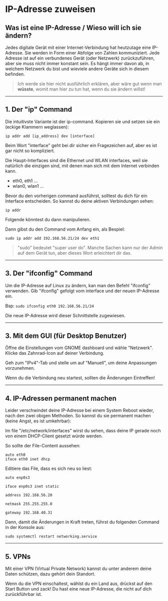 # IP-Adresse zuweisen


## Was ist eine IP-Adresse / Wieso will ich sie ändern?

Jedes digitale Gerät mit einer Internet-Verbindung hat heutzutage eine IP-Adresse. Sie werden in Form einer Abfolge von Zahlen kommuniziert. Jede Adresse ist auf ein verbundenes Gerät (oder Netzwerk) zurückzuführen, aber sie muss nicht immer konstant sein. Es hängt immer davon ab, in welchem Netzwerk du bist und wieviele andere Geräte sich in diesem befinden. 

>Ich werde sie hier nicht ausführlich erklären, aber wäre gut wenn man **wüsste**, womit man hier zu tun hat, wenn du sie ändern willst!

---

## 1. Der "ip" Command 

Die intuitivste Variante ist der ip-command. Kopieren sie und setzen sie ein (eckige Klammern weglassen):

`ip addr add [ip_address] dev [interface]`

Beim Wort "interface" geht bei dir sicher ein Fragezeichen auf, aber es ist gar nicht so kompliziert.

Die Haupt-Interfaces sind die Ethernet und WLAN interfaces, weil sie natürlich die einzigen sind, mit denen man sich mit dem Internet verbinden kann. 

- eth0, eth1 ...
- wlan0, wlan1 ...

Bevor du den vorherigen command ausführst, solltest du dich für ein Interface entscheiden. So kannst du deine aktiven Verbindungen sehen:

`ip addr`

Folgende könntest du dann manipulieren.

Dann gibst du den Command vom Anfang ein, als Bespiel:

`sudo ip addr add 192.168.56.21/24 dev eth1`

> "sudo" bedeutet "super user do". Manche Sachen kann nur der Admin auf dem Gerät tun, aber dieses Wort erleichtert dir das.

---

## 3. Der "ifconfig" Command

Um die IP-Adresse auf Linux zu ändern, kan man den Befehl "ifconfig" verwenden. Gib "ifconfig" gefolgt vom interface und der neuen IP-Adresse ein. 

Bsp: `sudo ifconfig eth0 192.168.56.21/24`

Die neue IP-Adresse wird dieser Schnittstelle zugewiesen.

---

## 3. Mit dem GUI (für Desktop Benutzer) 

Öffne die Einstellungen vom GNOME dashboard und wähle "Netzwerk". Klicke das Zahnrad-Icon auf deiner Verbindung.

Geh zum "IPv4"-Tab und stelle um auf "Manuell", um deine Anpassungen vorzunehmen. 

Wenn du die Verbindung neu startest, sollten die Änderungen Eintreffen! 

---

## 4. IP-Adressen permanent machen

Leider verschwindet deine IP-Adresse bei einem System Reboot wieder, nach den zwei obigen Methoden. So kannst du sie permanent machen (keine Angst, es ist umkehrbar):

Im file "/etc/network/interfaces" wirst du sehen, dass deine IP gerade noch von einem DHCP-Client gesetzt würde werden.

So sollte der File-Content aussehen:

``` 
auto eth0 
iface eth0 inet dhcp
```

Editiere das File, dass es sich neu so liest: 

```
auto enp0s3

iface enp0s3 inet static

address 192.168.56.20

netmask 255.255.255.0

gateway 192.168.40.31
```

Dann, damit die Änderungen in Kraft treten, führst du folgenden Command in der Konsole aus:

`sudo systemctl restart networking.service`

---

## 5. VPNs 

Mit einer VPN (Virtual Private Network) kannst du unter anderem deine Daten schützen, dazu gehört dein Standort. 

Wenn du die VPN einschaltest, wählst du ein Land aus, drückst auf den Start Button und zack! Du hast eine neue IP-Adresse, die nicht auf dich zurückführbar ist.

